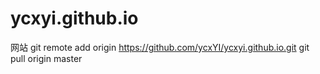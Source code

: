 # ycxyi.github.io
网站
git remote add origin https://github.com/ycxYI/ycxyi.github.io.git
git pull origin master